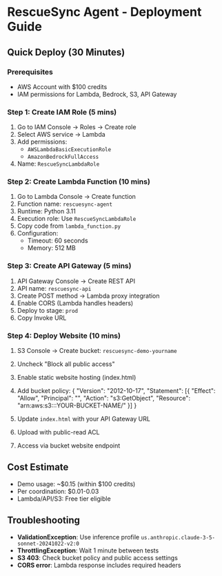 # RescueSync Agent - Deployment Guide

## Quick Deploy (30 Minutes)

### Prerequisites
- AWS Account with $100 credits
- IAM permissions for Lambda, Bedrock, S3, API Gateway

### Step 1: Create IAM Role (5 mins)
1. Go to IAM Console → Roles → Create role
2. Select AWS service → Lambda
3. Add permissions:
   - `AWSLambdaBasicExecutionRole`
   - `AmazonBedrockFullAccess`
4. Name: `RescueSyncLambdaRole`

### Step 2: Create Lambda Function (10 mins)
1. Go to Lambda Console → Create function
2. Function name: `rescuesync-agent`
3. Runtime: Python 3.11
4. Execution role: Use `RescueSyncLambdaRole`
5. Copy code from `lambda_function.py`
6. Configuration:
   - Timeout: 60 seconds
   - Memory: 512 MB

### Step 3: Create API Gateway (5 mins)
1. API Gateway Console → Create REST API
2. API name: `rescuesync-api`
3. Create POST method → Lambda proxy integration
4. Enable CORS (Lambda handles headers)
5. Deploy to stage: `prod`
6. Copy Invoke URL

### Step 4: Deploy Website (10 mins)
1. S3 Console → Create bucket: `rescuesync-demo-yourname`
2. Uncheck "Block all public access"
3. Enable static website hosting (index.html)
4. Add bucket policy:
{
"Version": "2012-10-17",
"Statement": [{
"Effect": "Allow",
"Principal": "",
"Action": "s3:GetObject",
"Resource": "arn:aws:s3:::YOUR-BUCKET-NAME/"
}]
}

5. Update `index.html` with your API Gateway URL
6. Upload with public-read ACL
7. Access via bucket website endpoint

## Cost Estimate
- Demo usage: ~$0.15 (within $100 credits)
- Per coordination: $0.01-0.03
- Lambda/API/S3: Free tier eligible

## Troubleshooting
- **ValidationException**: Use inference profile `us.anthropic.claude-3-5-sonnet-20241022-v2:0`
- **ThrottlingException**: Wait 1 minute between tests
- **S3 403**: Check bucket policy and public access settings
- **CORS error**: Lambda response includes required headers
